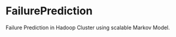 FailurePrediction
=================

Failure Prediction in Hadoop Cluster using scalable Markov Model. 
